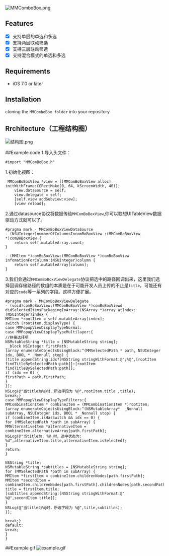 ![MMComboBox.png](http://upload-images.jianshu.io/upload_images/307963-3cde946e7e267d67.png?imageMogr2/auto-orient/strip%7CimageView2/2/w/1240)

## Features
- [x] 支持单层的单选和多选
- [x] 支持两层联动筛选
- [x] 支持三层联动筛选
- [x] 支持混合模式的单选和多选

## Requirements
- iOS 7.0 or later


## Installation
cloning the `MMComboBox folder` into your repository

## Rrchitecture（工程结构图）
![结构图.png](http://upload-images.jianshu.io/upload_images/307963-97fa9a27aa16c8e2.png?imageMogr2/auto-orient/strip%7CimageView2/2/w/1240)


##Example code 
1.导入头文件：
```
#import "MMComBoBox.h"
```

1.初始化视图：

```
 MMComBoBoxView *view = [[MMComBoBoxView alloc] initWithFrame:CGRectMake(0, 64, kScreenWidth, 40)];
    view.dataSource = self;
    view.delegate = self;
    [self.view addSubview:view];
    [view reload];
```

2.通过datasource协议将数据传给`MMComBoBoxView`,你可以联想UITableView数据驱动方式就可以了。

```
#pragma mark - MMComBoBoxViewDataSource
- (NSUInteger)numberOfColumnsIncomBoBoxView :(MMComBoBoxView *)comBoBoxView {
    return self.mutableArray.count;
}

- (MMItem *)comBoBoxView:(MMComBoBoxView *)comBoBoxView infomationForColumn:(NSUInteger)column {
    return self.mutableArray[column];
}
```

3.我们会通过`MMComBoBoxViewDelegate`协议把选中的路径回调出来，这里我们选择回调存储路径的数组的本质是在于可能开发人员上传的不止是`title`，可能还有对应的`code`等一系列的字段。这样方便扩展。

```
#pragma mark - MMComBoBoxViewDelegate
- (void)comBoBoxView:(MMComBoBoxView *)comBoBoxViewd didSelectedItemsPackagingInArray:(NSArray *)array atIndex:(NSUInteger)index {
MMItem *rootItem = self.mutableArray[index];
switch (rootItem.displayType) {
case MMPopupViewDisplayTypeNormal:
case MMPopupViewDisplayTypeMultilayer:{
//拼接选择项
NSMutableString *title = [NSMutableString string];
__block NSInteger firstPath;
[array enumerateObjectsUsingBlock:^(MMSelectedPath * path, NSUInteger idx, BOOL * _Nonnull stop) {
[title appendString:idx?[NSString stringWithFormat:@";%@",[rootItem findTitleBySelectedPath:path]]:[rootItem findTitleBySelectedPath:path]];
if (idx == 0) {
firstPath = path.firstPath;
}
}];
NSLog(@"当title为%@时，所选字段为 %@",rootItem.title ,title);
break;}
case MMPopupViewDisplayTypeFilters:{
MMCombinationItem * combineItem = (MMCombinationItem *)rootItem;
[array enumerateObjectsUsingBlock:^(NSMutableArray*  _Nonnull subArray, NSUInteger idx, BOOL * _Nonnull stop) {
if (combineItem.isHasSwitch && idx == 0) {
for (MMSelectedPath *path in subArray) {
MMAlternativeItem *alternativeItem = combineItem.alternativeArray[path.firstPath];
NSLog(@"当title为: %@ 时，选中状态为: %d",alternativeItem.title,alternativeItem.isSelected);
}
return;
}

NSString *title;
NSMutableString *subtitles = [NSMutableString string];
for (MMSelectedPath *path in subArray) {
MMItem *firstItem = combineItem.childrenNodes[path.firstPath];
MMItem *secondItem = combineItem.childrenNodes[path.firstPath].childrenNodes[path.secondPath];
title = firstItem.title;
[subtitles appendString:[NSString stringWithFormat:@"  %@",secondItem.title]];
}
NSLog(@"当title为%@时，所选字段为 %@",title,subtitles);
}];

break;}
default:
break;
}
}
```

##Example gif
![example.gif](http://upload-images.jianshu.io/upload_images/307963-58715a141c0ce600.gif?imageMogr2/auto-orient/strip)
